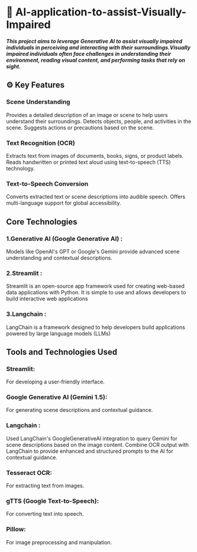 # 🤖 AI-application-to-assist-Visually-Impaired

***This project aims to leverage Generative AI to assist visually impaired individuals in perceiving
and interacting with their surroundings.Visually impaired individuals often face challenges in understanding
their environment, reading visual content, and performing tasks that rely on sight.***

##  ⚙️ Key Features ##
### Scene Understanding ###

Provides a detailed description of an image or scene to help users understand their surroundings.
Detects objects, people, and activities in the scene.
Suggests actions or precautions based on the scene.

### Text Recognition (OCR) ###

Extracts text from images of documents, books, signs, or product labels.
Reads handwritten or printed text aloud using text-to-speech (TTS) technology.

### Text-to-Speech Conversion ###

Converts extracted text or scene descriptions into audible speech.
Offers multi-language support for global accessibility.

## Core Technologies ##

### 1.Generative AI (Google Generative AI) :  
Models like OpenAI's GPT or Google's Gemini provide advanced scene understanding and contextual descriptions.
### 2.Streamlit :  
Streamlit is an open-source app framework used for creating web-based data applications with Python. It is simple to use and allows developers to build interactive web applications 
### 3.Langchain  : 
LangChain is a framework designed to help developers build applications powered by large language models (LLMs)

## Tools and Technologies Used ##

### Streamlit: 
For developing a user-friendly interface.
### Google Generative AI (Gemini 1.5): 
For generating scene descriptions and contextual guidance.
### Langchain : 
Used LangChain's GoogleGenerativeAI integration to query Gemini for scene descriptions based on the image content. Combine OCR output with LangChain to provide enhanced and structured prompts to the AI for contextual guidance.
### Tesseract OCR:
For extracting text from images.
### gTTS (Google Text-to-Speech): 
For converting text into speech.
### Pillow: 
For image preprocessing and manipulation.


